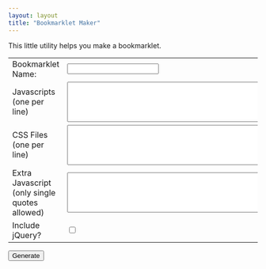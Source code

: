 ```yaml
---
layout: layout
title: "Bookmarklet Maker"
---
```


This little utility helps you make a bookmarklet.

<table>
  <tr><td>Bookmarklet Name:</td><td><input id="anchor" /></td></tr>
  <tr><td>Javascripts (one per line)</td><td><textarea rows=5 cols=100 id="js"></textarea></td></tr>
  <tr><td>CSS Files (one per line)</td><td><textarea id="css" rows=5 cols=100></textarea></td></tr>
  <tr><td>Extra Javascript (only single quotes allowed)</td><td><textarea id="extra" rows=5 cols=100></textarea></td></tr>
  <tr><td>Include jQuery?</td><td><input type="checkbox" id="jq" /></td></tr>
</table>

<button id="gen">Generate</button>

<div id="output-container" style="display:none;">
  Drag this button to your toolbar: <span id="output" class="border: 1px solid #333; background-color: #ccc; padding: 5px; font-size: 1.3em;"></span>
</div>

<script>
// Copyright (C) 2012 Edward Benson <eob@csail.mit.edu>
// 
// Permission is hereby granted, free of charge, to any person obtaining a copy
// of this software and associated documentation files (the "Software"), to
// deal in the Software without restriction, including without limitation the
// rights to use, copy, modify, merge, publish, distribute, sublicense, and/or
// sell copies of the Software, and to permit persons to whom the Software is
// furnished to do so, subject to the following conditions:
// 
// The above copyright notice and this permission notice shall be included in
// all copies or substantial portions of the Software.
// 
// THE SOFTWARE IS PROVIDED "AS IS", WITHOUT WARRANTY OF ANY KIND, EXPRESS OR
// IMPLIED, INCLUDING BUT NOT LIMITED TO THE WARRANTIES OF MERCHANTABILITY,
// FITNESS FOR A PARTICULAR PURPOSE AND NONINFRINGEMENT. IN NO EVENT SHALL THE
// AUTHORS OR COPYRIGHT HOLDERS BE LIABLE FOR ANY CLAIM, DAMAGES OR OTHER
// LIABILITY, WHETHER IN AN ACTION OF CONTRACT, TORT OR OTHERWISE, ARISING
// FROM, OUT OF OR IN CONNECTION WITH THE SOFTWARE OR THE USE OR OTHER DEALINGS
// IN THE SOFTWARE.


/**
 * Utility to assist in the creation of bookmarklet links.
 */
var BookmarkletMaker = {

  MaybeAddJQuery: function() {
    return "if (typeof jQuery == 'undefined') {" +
           this.ImportJavascript(jquery) +
           "}";
  },

  ImportJavascript: function(url) {
    return "var s = document.createElement('script');" +
           "s.setAttribute('src', '" + url + "');" +
           "document.getElementsByTagName('body')[0].appendChild(s);";
  },

  ImportCss: function(url) {
    return "var s = document.createElement('link');" +
           "s.setAttribute('href', '" + url + "');" +
           "s.setAttribute('rel', 'stylesheet');" +
           "s.setAttribute('type', 'text/css');" +
           "document.getElementsByTagName('head')[0].appendChild(s);";
  },

  Sanitize: function(javascript) {
    alert(javascript);
    return javascript;
  },

  MakeBookmarklet: function(jquery, cssUrls, jsUrls, javascript, anchorText) {
    var js = "";

    if (jquery) {
      js += this.MaybeAddJQuery();
    }
    
    for (var i = 0; i < cssUrls.length; i++) {
      js += this.ImportCss(cssUrls[i]);
    }

    for (var i = 0; i < jsUrls.length; i++) {
      js += this.ImportJavascript(jsUrls[i]);
    }

    js += this.Sanitize(javascript);

    bookmarklet = "<a href=\"javascript:" + js + "\">" + anchorText + "</a>";
    return bookmarklet;
  }
}

$(function() {
  $("#gen").click(function() {
    var js = $("#js").val().trim();
    var css = $("#css").val().trim();
    var scr = $("#extra").val();
    var anchor = $("#anchor").val();
    if (js.length > 0) {
      js = js.split("\n");
    } else {
      js = [];
    }
    if (css.length > 0) {
      css = css.split("\n");
    } else {
      css = [];
    }
    var out = BookmarkletMaker.MakeBookmarklet(false, css, js, scr, anchor);
      $("#output").html(out);
      $("#output-container").show();
    });
  });
</script>

